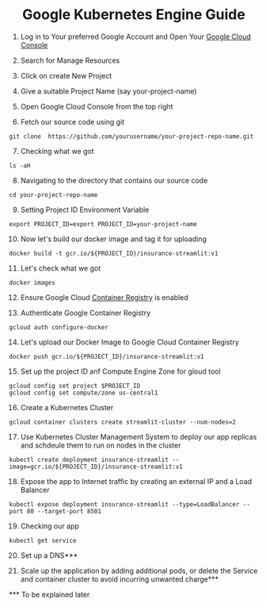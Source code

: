 
<h1 align = "center">Google Kubernetes Engine Guide</h1>

1. Log in to Your preferred Google Account and Open Your [Google Cloud Console](https://console.cloud.google.com/)

2. Search for Manage Resources

3. Click on create New Project

4. Give a suitable Project Name (say your-project-name)

5. Open Google Cloud Console from the top right 

6. Fetch our source code using git

  ```git clone  https://github.com/yourusername/your-project-repo-name.git ```

7. Checking what we got

  ```ls -aH ```

8. Navigating to the directory that contains our source code

```cd your-project-repo-name```

9. Setting Project ID Environment Variable

  ```export PROJECT_ID=export PROJECT_ID=your-project-name```

10. Now let's build our docker image and tag it for uploading

  ```docker build -t gcr.io/${PROJECT_ID}/insurance-streamlit:v1```

11. Let's check what we got

  ```docker images```

12. Ensure Google Cloud [Container Registry](https://cloud.google.com/container-registry) is enabled

13. Authenticate Google Container Registry

  ```gcloud auth configure-docker```

14. Let's upload our Docker Image to Google Cloud Container Registry

  ```docker push gcr.io/${PROJECT_ID}/insurance-streamlit:v1```

15. Set up the project ID anf Compute Engine Zone for gloud tool


```terminal 
gcloud config set project $PROJECT_ID 
gcloud config set compute/zone us-central1
```


16. Create a Kubernetes Cluster

  ```gcloud container clusters create streamlit-cluster --num-nodes=2```

17. Use Kubernetes Cluster Management System to deploy our app replicas and schdeule them to run on nodes in the cluster

  ```kubectl create deployment insurance-streamlit --image=gcr.io/${PROJECT_ID}/insurance-streamlit:v1```

18. Expose the app to Internet traffic by creating an external IP and a Load Balancer

  ```kubectl expose deployment insurance-streamlit --type=LoadBalancer --port 80 --target-port 8501```

19. Checking our app

  ```kubectl get service```

20. Set up a DNS***

21. Scale up the application by adding additional pods, or delete the Service and container cluster to avoid incurring unwanted charge***

*** To be explained later


